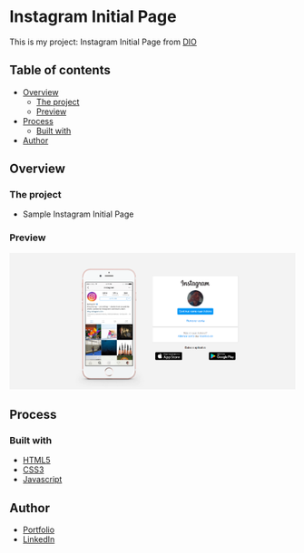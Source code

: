 # Instagram Initial Page

This is my project: Instagram Initial Page from [DIO](https://web.dio.me)

## Table of contents

- [Overview](#overview)
  - [The project](#the-project)
  - [Preview](#preview)
- [Process](#process)
  - [Built with](#built-with)
- [Author](#author)

## Overview

### The project

- Sample Instagram Initial Page

### Preview

![Project](./images/project.png)

## Process

### Built with

- [HTML5](https://www.w3schools.com/html/)
- [CSS3](https://developer.mozilla.org/pt-BR/docs/Web/CSS)
- [Javascript](https://www.javascript.com)

## Author

- [Portfolio](https://ruanheleno.github.io)
- [LinkedIn](https://www.linkedin.com/in/ruanheleno/)